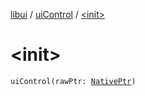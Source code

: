 [libui](../index.md) / [uiControl](index.md) / [&lt;init&gt;](./-init-.md)

# &lt;init&gt;

`uiControl(rawPtr: `[`NativePtr`](../../kotlinx.cinterop/-native-ptr.md)`)`